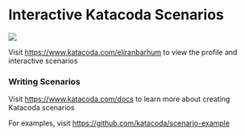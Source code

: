 # Interactive Katacoda Scenarios

[![](http://shields.katacoda.com/katacoda/eliranbarhum/count.svg)](https://www.katacoda.com/eliranbarhum "Get your profile on Katacoda.com")

Visit https://www.katacoda.com/eliranbarhum to view the profile and interactive scenarios

### Writing Scenarios
Visit https://www.katacoda.com/docs to learn more about creating Katacoda scenarios

For examples, visit https://github.com/katacoda/scenario-example
